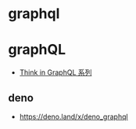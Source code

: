 # graphql

# graphQL

* [Think in GraphQL 系列](https://ithelp.ithome.com.tw/users/20111997/ironman/1878)

## deno

* https://deno.land/x/deno_graphql

